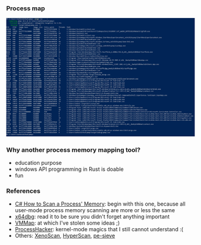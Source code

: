 ### Process map

<img src="./src/plist.png">

### Why another process memory mapping tool?
 - education purpose
 - windows API programming in Rust is doable
 - fun

### References
 - [C# How to Scan a Process' Memory](https://codingvision.net/security/c-how-to-scan-a-process-memory): begin with this one, because all user-mode process memory scanning are more or less the same
 - [x64dbg](https://github.com/x64dbg/x64dbg/blob/development/src/dbg/memory.cpp): read it to be sure you didn't forget anything important
 - [VMMap](https://james-ross.co.uk/projects/vmmap): at which I've stolen some ideas ;)
 - [ProcessHacker](https://github.com/processhacker/processhacker/blob/master/KProcessHacker/process.c): kernel-mode magics that I still cannot understand :(
 - Others: [XenoScan](https://github.com/nickcano/XenoScan), [HyperScan](https://guidedhacking.com/threads/hyperscan-fast-vast-memory-scanner.9659/), [pe-sieve](https://github.com/hasherezade/pe-sieve)
